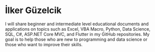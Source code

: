 # İlker Güzelcik
I will share beginner and intermediate level educational documents and applications on topics such as Excel, VBA Macro, Python, Data Science, SQL, C#, ASP.NET Core MVC, and Flutter in my GitHub repositories. My goal is to help those who are new to programming and data science or those who want to improve their skills.
